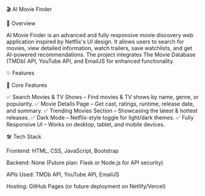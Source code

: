 🎬 AI Movie Finder

📌 Overview

AI Movie Finder is an advanced and fully responsive movie discovery web application inspired by Netflix's UI design. 
It allows users to search for movies, view detailed information, watch trailers, save watchlists, and get AI-powered recommendations. 
The project integrates The Movie Database (TMDb) API, YouTube API, and EmailJS for enhanced functionality.

✨ Features

🔹 Core Features

✅ Search Movies & TV Shows – Find movies & TV shows by name, genre, or popularity.
✅ Movie Details Page – Get cast, ratings, runtime, release date, and summary.
✅ Trending Movies Section – Showcasing the latest & hottest releases.
✅ Dark Mode – Netflix-style toggle for light/dark themes.
✅ Fully Responsive UI – Works on desktop, tablet, and mobile devices.

🛠️ Tech Stack

Frontend: HTML, CSS, JavaScript, Bootstrap

Backend: None (Future plan: Flask or Node.js for API security)

APIs Used: TMDb API, YouTube API, EmailJS

Hosting: GitHub Pages (or future deployment on Netlify/Vercel)

